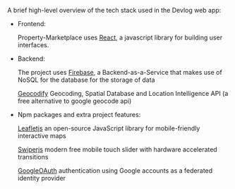 A brief high-level overview of the tech stack used in the Devlog web app:

- Frontend:

  Property-Marketplace uses [React](https://reactjs.org), a javascript library for building user interfaces.

- Backend:

  The project uses [Firebase](https://firebase.google.com/), a Backend-as-a-Service that makes use of NoSQL for the database for the storage of data

  [Geocodify](https://geocodify.com/) Geocoding, Spatial Database and Location Intelligence API (a free alternative to google geocode api)

- Npm packages and extra project features:

  [Leafletjs](https://leafletjs.com/) an open-source JavaScript library for mobile-friendly interactive maps

  [Swiperjs](https://swiperjs.com/) modern free mobile touch slider with hardware accelerated transitions

  [GoogleOAuth](https://firebase.google.com/docs/auth/) authentication using Google accounts as a federated identity provider
